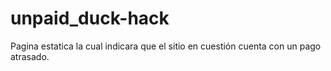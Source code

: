 # unpaid_duck-hack
Pagina estatica la cual indicara que el sitio en cuestión cuenta con un pago atrasado.
